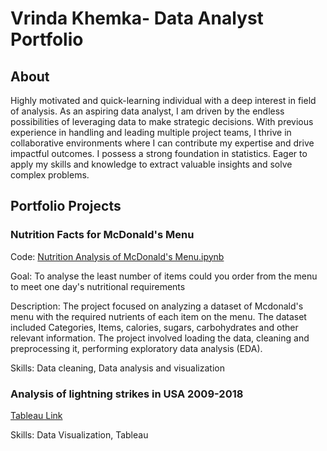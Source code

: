 # Vrinda Khemka- Data Analyst Portfolio 
## About
Highly motivated and quick-learning individual with a deep interest in field of analysis. As an aspiring data analyst, I am driven by the endless possibilities of leveraging data to make strategic decisions. With previous experience in handling and leading multiple project teams, I thrive in collaborative environments where I can contribute my expertise and drive impactful outcomes. I possess a strong foundation in statistics. Eager to apply my skills and knowledge to extract valuable insights and solve complex problems.

## 

## Portfolio Projects

### Nutrition Facts for McDonald's Menu

Code: [Nutrition Analysis of McDonald's Menu.ipynb](https://github.com/VrindaKhemka/Portfolio-Projects/blob/9ff004e1846ab6b442e956f6818e94a67192e28f/Nutrition%20Analysis%20of%20McDonald's%20Menu.ipynb)

Goal: To analyse the least number of items could you order from the menu to meet one day's nutritional requirements

Description:  The project focused on analyzing a dataset of Mcdonald's menu with the required nutrients of each item on the menu. The dataset included Categories, Items, calories, sugars, carbohydrates and other relevant information. The project involved loading the data, cleaning and preprocessing it, performing exploratory data analysis (EDA).

Skills: Data cleaning, Data analysis and visualization

### Analysis of lightning strikes in USA 2009-2018

[Tableau Link](https://public.tableau.com/app/profile/vrinda.khemka)

Skills: Data Visualization, Tableau




